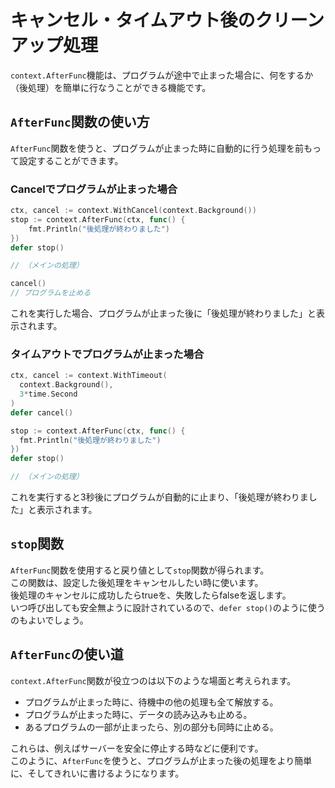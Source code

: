 # キャンセル・タイムアウト後のクリーンアップ処理
`context.AfterFunc`機能は、プログラムが途中で止まった場合に、何をするか（後処理）を簡単に行なうことができる機能です。  

## `AfterFunc`関数の使い方
`AfterFunc`関数を使うと、プログラムが止まった時に自動的に行う処理を前もって設定することができます。  

### Cancelでプログラムが止まった場合

```go
ctx, cancel := context.WithCancel(context.Background())
stop := context.AfterFunc(ctx, func() {
    fmt.Println("後処理が終わりました")
})
defer stop()

// （メインの処理）

cancel()
// プログラムを止める
```

これを実行した場合、プログラムが止まった後に「後処理が終わりました」と表示されます。  

### タイムアウトでプログラムが止まった場合

```go
ctx, cancel := context.WithTimeout(
  context.Background(),
  3*time.Second
)
defer cancel()

stop := context.AfterFunc(ctx, func() {
  fmt.Println("後処理が終わりました")
})
defer stop()

// （メインの処理）
```

これを実行すると3秒後にプログラムが自動的に止まり、「後処理が終わりました」と表示されます。  

## `stop`関数
`AfterFunc`関数を使用すると戻り値として`stop`関数が得られます。  
この関数は、設定した後処理をキャンセルしたい時に使います。  
後処理のキャンセルに成功したらtrueを、失敗したらfalseを返します。  
いつ呼び出しても安全無ように設計されているので、`defer stop()`のように使うのもよいでしょう。  

## `AfterFunc`の使い道
`context.AfterFunc`関数が役立つのは以下のような場面と考えられます。  

- プログラムが止まった時に、待機中の他の処理も全て解放する。
- プログラムが止まった時に、データの読み込みも止める。
- あるプログラムの一部が止まったら、別の部分も同時に止める。

これらは、例えばサーバーを安全に停止する時などに便利です。  
このように、`AfterFunc`を使うと、プログラムが止まった後の処理をより簡単に、そしてきれいに書けるようになります。  

